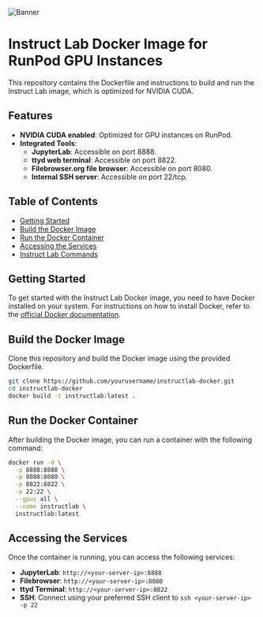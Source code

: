 ![Banner](https://github.com/instructlab/.github/blob/main/assets/instructlab-banner.png)
# Instruct Lab Docker Image for RunPod GPU Instances

This repository contains the Dockerfile and instructions to build and run the Instruct Lab image, which is optimized for NVIDIA CUDA.

## Features

- **NVIDIA CUDA enabled**: Optimized for GPU instances on RunPod.
- **Integrated Tools**:
  - **JupyterLab**: Accessible on port 8888.
  - **ttyd web terminal**: Accessible on port 8822.
  - **Filebrowser.org file browser**: Accessible on port 8080.
  - **Internal SSH server**: Accessible on port 22/tcp.

## Table of Contents

- [Getting Started](#getting-started)
- [Build the Docker Image](#build-the-docker-image)
- [Run the Docker Container](#run-the-docker-container)
- [Accessing the Services](#accessing-the-services)
- [Instruct Lab Commands](#instruct-lab-commands)

## Getting Started

To get started with the Instruct Lab Docker image, you need to have Docker installed on your system. For instructions on how to install Docker, refer to the [official Docker documentation](https://docs.docker.com/get-docker/).

## Build the Docker Image

Clone this repository and build the Docker image using the provided Dockerfile.

```bash
git clone https://github.com/yourusername/instructlab-docker.git
cd instructlab-docker
docker build -t instructlab:latest .

```

## Run the Docker Container

After building the Docker image, you can run a container with the following command:

```bash
docker run -d \
  -p 8888:8888 \
  -p 8080:8080 \
  -p 8822:8822 \
  -p 22:22 \
  --gpus all \
  --name instructlab \
  instructlab:latest
```

## Accessing the Services

Once the container is running, you can access the following services:

- **JupyterLab**: `http://<your-server-ip>:8888`
- **Filebrowser**: `http://<your-server-ip>:8080`
- **ttyd Terminal**: `http://<your-server-ip>:8822`
- **SSH**: Connect using your preferred SSH client to `ssh <your-server-ip> -p 22`


